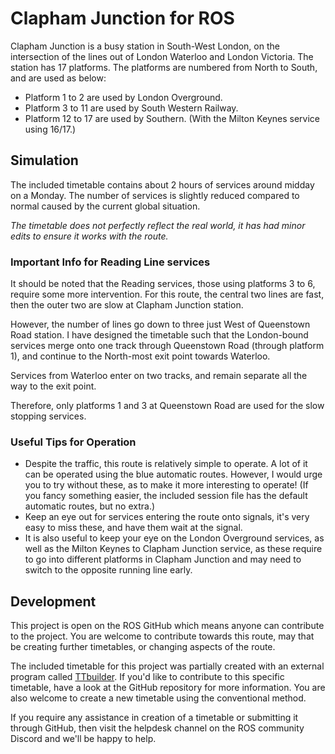 # Clapham Junction for ROS

Clapham Junction is a busy station in South-West London, on the intersection of the lines out of London Waterloo and London Victoria. The station has 17 platforms. The platforms are numbered from North to South, and are used as below:

* Platform 1 to 2 are used by London Overground.
* Platform 3 to 11 are used by South Western Railway.
* Platform 12 to 17 are used by Southern. (With the Milton Keynes service using 16/17.)

## Simulation

The included timetable contains about 2 hours of services around midday on a Monday. The number of services is slightly reduced compared to normal caused by the current global situation.

*The timetable does not perfectly reflect the real world, it has had minor edits to ensure it works with the route.*

### Important Info for Reading Line services

It should be noted that the Reading services, those using platforms 3 to 6, require some more intervention. For this route, the central two lines are fast, then the outer two are slow at Clapham Junction station.

However, the number of lines go down to three just West of Queenstown Road station. I have designed the timetable such that the London-bound services merge onto one track through Queenstown Road (through platform 1), and continue to the North-most exit point towards Waterloo.

Services from Waterloo enter on two tracks, and remain separate all the way to the exit point.

Therefore, only platforms 1 and 3 at Queenstown Road are used for the slow stopping services.

### Useful Tips for Operation

* Despite the traffic, this route is relatively simple to operate. A lot of it can be operated using the blue automatic routes. However, I would urge you to try without these, as to make it more interesting to operate! (If you fancy something easier, the included session file has the default automatic routes, but no extra.)
* Keep an eye out for services entering the route onto signals, it's very easy to miss these, and have them wait at the signal.
* It is also useful to keep your eye on the London Overground services, as well as the Milton Keynes to Clapham Junction service, as these require to go into different platforms in Clapham Junction and may need to switch to the opposite running line early.

## Development

This project is open on the ROS GitHub which means anyone can contribute to the project. You are welcome to contribute towards this route, may that be creating further timetables, or changing aspects of the route.

The included timetable for this project was partially created with an external program called [TTbuilder](https://github.com/david-humble/TTbuilder). If you'd like to contribute to this specific timetable, have a look at the GitHub repository for more information. You are also welcome to create a new timetable using the conventional method.

If you require any assistance in creation of a timetable or submitting it through GitHub, then visit the helpdesk channel on the ROS community Discord and we'll be happy to help.
